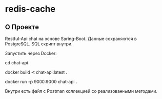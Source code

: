 # redis-cache

## О Проекте
Restful-Api chat на основе Spring-Boot. Данные сохраняются в PostgreSQL. SQL скрипт внутри.

Запустить через Docker:

cd chat-api

docker build -t chat-api:latest .

docker run -p 9000:9000 chat-api .


Внутри есть файл с Postman коллекцией со реализованными методами.
